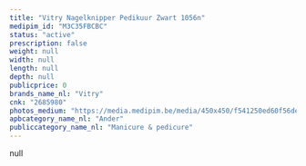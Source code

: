 ```yaml
---
title: "Vitry Nagelknipper Pedikuur Zwart 1056n"
medipim_id: "M3C35FBCBC"
status: "active"
prescription: false
weight: null
width: null
length: null
depth: null
publicprice: 0
brands_name_nl: "Vitry"
cnk: "2685980"
photos_medium: "https://media.medipim.be/media/450x450/f541250ed60f56dea867c16bad90bde8191d987b.jpg"
apbcategory_name_nl: "Ander"
publiccategory_name_nl: "Manicure & pedicure"
---
```

null
